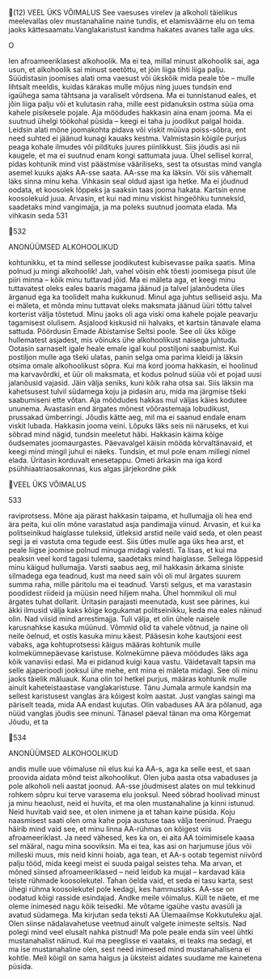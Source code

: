(12)
VEEL ÜKS VÕIMALUS
See vaesuses virelev ja alkoholi täielikus meelevallas
olev mustanahaline naine tundis, et elamisväärne elu
on tema jaoks kättesaamatu.Vanglakaristust kandma
hakates avanes talle aga uks.

O

len afroameeriklasest alkohoolik. Ma ei tea,
millal minust alkohoolik sai, aga usun, et alkohoolik sai minust seetõttu, et jõin liiga tihti liiga palju.
Süüdistasin joomises alati oma vaesust või ükskõik
mida peale tõe – mulle lihtsalt meeldis, kuidas kärakas mulle mõjus ning juues tundsin end igaühega sama
tähtsana ja varaliselt võrdsena. Ma ei tunnistanud eales,
et jõin liiga palju või et kulutasin raha, mille eest pidanuksin ostma süüa oma kahele pisikesele pojale.
Aja möödudes hakkasin aina enam jooma. Ma ei suutnud ühelgi töökohal püsida – keegi ei taha ju joodikut
palgal hoida. Leidsin alati mõne joomakohta pidava või
viskit müüva poiss-sõbra, ent need suhted ei jäänud
kunagi kauaks kestma. Valmistasin kõigile purjus peaga
kohale ilmudes või pildituks juures piinlikkust. Siis
jõudis asi nii kaugele, et ma ei suutnud enam kongi sattumata juua. Ühel sellisel korral, pidas kohtunik mind
vist päästmise vääriliseks, sest ta otsustas mind vangla
asemel kuuks ajaks AA-sse saata.
AA-sse ma ka läksin. Või siis vähemalt läks sinna minu
keha. Vihkasin seal oldud ajast iga hetke. Ma ei jõudnud
oodata, et koosolek lõppeks ja saaksin taas jooma hakata.
Kartsin enne koosolekuid juua. Arvasin, et kui nad minu
viskist hingeõhku tunneksid, saadetaks mind vangimajja,
ja ma poleks suutnud joomata elada. Ma vihkasin seda
531

532

ANONÜÜMSED ALKOHOOLIKUD

kohtunikku, et ta mind sellesse joodikutest kubisevasse
paika saatis. Mina polnud ju mingi alkohoolik!
Jah, vahel võisin ehk tõesti joomisega pisut üle piiri
minna – kõik minu tuttavad jõid. Ma ei mäleta aga, et
keegi minu tuttavatest oleks eales baaris magama jäänud
ja talvel jalanõudeta üles ärganud ega ka toolidelt maha
kukkunud. Minul aga juhtus selliseid asju. Ma ei mäleta,
et mõnda minu tuttavat oleks maksmata jäänud üüri tõttu
talvel korterist välja tõstetud. Minu jaoks oli aga viski oma
kahele pojale peavarju tagamisest olulisem.
Asjalood kiskusid nii halvaks, et kartsin tänavale elama
sattuda. Pöördusin Emade Abistamise Seltsi poole. See
oli üks kõige hullematest asjadest, mis võinuks ühe alkohoolikust naisega juhtuda. Ootasin sarnaselt igale heale
emale igal kuul postiljoni saabumist. Kui postiljon mulle
aga tšeki ulatas, panin selga oma parima kleidi ja läksin
otsima omale alkohoolikust sõpra. Kui ma kord jooma
hakkasin, ei hoolinud ma karvavõrdki, et üür oli maksmata, et kodus polnud süüa või et pojad uusi jalanõusid
vajasid. Jäin välja seniks, kuni kõik raha otsa sai. Siis läksin
ma kahetsusest tulvil südamega koju ja pidasin aru, mida
ma järgmise tšeki saabumiseni ette võtan.
Aja möödudes hakkas mul väljas käies kodutee ununema. Avastasin end ärgates mõnest võõrastemaja­
lobudikust, prussakad ümberringi. Jõudis kätte aeg, mil
ma ei saanud endale enam viskit lubada. Hakkasin jooma
veini. Lõpuks läks seis nii näruseks, et kui sõbrad mind
nägid, tundsin meeletut häbi. Hakkasin käima kõige
õudsemates joom­aurgastes. Päevavalgel käisin mööda
kõrvaltänavaid, et keegi mind mingil juhul ei näeks.
Tundsin, et mul pole enam millegi nimel elada.
Üritasin korduvalt enesetappu. Ometi ärkasin ma iga
kord psühhiaatriaosakonnas, kus algas järjekordne pikk

VEEL ÜKS VÕIMALUS

533

raviprotsess. Mõne aja pärast hakkasin taipama, et hullumajja oli hea end ära peita, kui olin mõne varastatud
asja pandimajja viinud. Arvasin, et kui ka politseinikud
haiglasse tuleksid, ütleksid arstid neile vaid seda, et
olen peast segi ja ei vastuta oma tegude eest. Siis ütles
mulle aga üks hea arst, et peale liigse joomise polnud
minuga midagi valesti. Ta lisas, et kui ma peaksin veel
kord tagasi tulema, saadetaks mind haiglasse. Sellega
lõppesid minu käigud hullumajja.
Varsti saabus aeg, mil hakkasin ärkama siniste silmadega ega teadnud, kust ma need sain või oli mul
ärgates suurem summa raha, mille päritolu ma ei teadnud. Varsti selgus, et ma varastasin poodidest riideid
ja müüsin need hiljem maha. Ühel hommikul oli mul
ärgates tuhat dollarit. Üritasin parajasti meenutada,
kust see pärines, kui äkki ilmusid välja kaks kõige kogukamat politseinikku, keda ma eales näinud olin. Nad
viisid mind arrestimajja. Tuli välja, et olin ühele naisele
karusnahkse kasuka müünud. Võmmid olid ta vahele
võtnud, ja naine oli neile öelnud, et ostis kasuka minu
käest. Pääsesin kohe kautsjoni eest vabaks, aga kohtuprotsessi käigus määras kohtunik mulle kolmekümnepäevase karistuse. Kolmekümne päeva möödudes läks
aga kõik vanaviisi edasi. Ma ei pidanud kuigi kaua vastu.
Väidetavalt tapsin ma selle ajaperioodi jooksul ühe
mehe, ent mina ei mäleta midagi. See oli minu jaoks
täielik mäluauk. Kuna olin tol hetkel purjus, määras
kohtunik mulle ainult kaheteistaastase vanglakaristuse.
Tänu Jumala armule kandsin ma sellest karistusest
vanglas ära kõigest kolm aastat. Just vanglas saingi ma
päriselt teada, mida AA endast kujutas. Olin vabaduses
AA ära põlanud, aga nüüd vanglas jõudis see minuni.
Tänasel päeval tänan ma oma Kõrgemat Jõudu, et ta

534

ANONÜÜMSED ALKOHOOLIKUD

andis mulle uue võimaluse nii elus kui ka AA-s, aga ka
selle eest, et saan proovida aidata mõnd teist alkohoolikut. Olen juba aasta otsa vabaduses ja pole alkoholi neli
aastat joonud.
AA-sse jõudmisest alates on mul tekkinud rohkem
sõpru kui terve varasema elu jooksul. Need sõbrad hoolivad minust ja minu heaolust, neid ei huvita, et ma olen
mustanahaline ja kinni istunud. Neid huvitab vaid see, et
olen inimene ja et tahan kaine püsida. Koju naasmisest
saati olen oma kahe poja austuse taas välja teeninud.
Praegu häirib mind vaid see, et minu linna AA-rühmas on kõigest viis afroameeriklast. Ja need vähesed,
kes ka on, ei aita AA toimimisele kaasa sel määral, nagu
mina sooviksin. Ma ei tea, kas asi on harjumuse jõus või
milleski muus, mis neid kinni hoiab, aga tean, et AA-s
ootab tegemist niivõrd palju tööd, mida keegi meist ei
suuda paigal seistes teha.
Ma arvan, et mõned siinsed afroameeriklased – neid
leidub ka mujal – kardavad käia teiste rühmade koosolekutel. Tahan öelda vaid, et seda ei tasu karta, sest
ühegi rühma koosolekutel pole kedagi, kes hammustaks. AA-sse on oodatud kõigi rasside esindajad. Andke
meile võimalus. Küll te näete, et me oleme inimesed
nagu kõik teisedki. Me võtame igaühe vastu avasüli ja
avatud südamega.
Ma kirjutan seda teksti AA Ülemaailmse Kokkutuleku
ajal. Olen siinse nädalavahetuse veetnud ainult valgete
inimeste seltsis. Nad polegi mind veel elusalt nahka pistnud! Ma pole peale enda siin veel ühtki musta­nahalist
näinud. Kui ma peeglisse ei vaataks, ei teaks ma sedagi,
et ma ise mustanahaline olen, sest need inimesed mind
mustanahalisena ei kohtle. Meil kõigil on sama haigus ja
üksteist aidates suudame me kainetena püsida.

